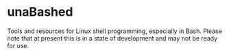 # unaBashed
Tools and resources for Linux shell programming, especially in Bash.  Please note that at present 
this is in a state of development and may not be ready for use.
